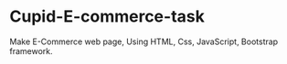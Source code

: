 # Cupid-E-commerce-task
Make E-Commerce web page, Using HTML, Css, JavaScript, Bootstrap framework.

